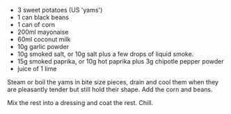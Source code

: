 - 3 sweet potatoes (US 'yams')
- 1 can black beans
- 1 can of corn
- 200ml mayonaise
- 60ml coconut milk
- 10g garlic powder
- 10g smoked salt, or 10g salt plus a few drops of liquid smoke.
- 15g smoked paprika, or 10g hot paprika plus 3g chipotle pepper powder
- juice of 1 lime



Steam or boil the yams in bite size pieces, drain and cool them when they are pleasantly tender but still hold their shape. Add the corn and beans.



Mix the rest into a dressing and coat the rest. Chill.